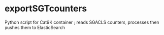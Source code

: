 # exportSGTcounters
Python script for Cat9K container ; reads SGACLS counters, processes then pushes them to ElasticSearch
